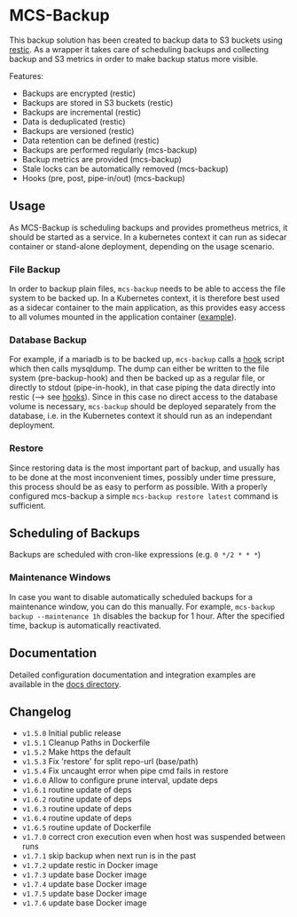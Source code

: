 # MCS-Backup

This backup solution has been created to backup data to S3 buckets using
[restic][restic]. As a wrapper it takes care of scheduling backups and
collecting backup and S3 metrics in order to make backup status more visible.

Features:

  * Backups are encrypted (restic)
  * Backups are stored in S3 buckets (restic)
  * Backups are incremental (restic)
  * Data is deduplicated (restic)
  * Backups are versioned (restic)
  * Data retention can be defined (restic)
  * Backups are performed regularly (mcs-backup)
  * Backup metrics are provided (mcs-backup)
  * Stale locks can be automatically removed (mcs-backup)
  * Hooks (pre, post, pipe-in/out) (mcs-backup)

## Usage
As MCS-Backup is scheduling backups and provides prometheus metrics, it should
be started as a service. In a kubernetes context it can run as sidecar container
or stand-alone deployment, depending on the usage scenario.

### File Backup
In order to backup plain files, `mcs-backup` needs to be able to access the file
system to be backed up. In a Kubernetes context, it is therefore best used as a
sidecar container to the main application, as this provides easy access to all
volumes mounted in the application container ([example][sidecar]).

### Database Backup
For example, if a mariadb is to be backed up, `mcs-backup` calls a [hook][hooks]
script which then calls mysqldump. The dump can either be written to the file
system (pre-backup-hook) and then be backed up as a regular file, or directly to
stdout (pipe-in-hook), in that case piping the data directly into restic (-->
see [hooks][hooks]). Since in this case no direct access to the database volume
is necessary, `mcs-backup` should be deployed separately from the database, i.e.
in the Kubernetes context it should run as an independant deployment.

### Restore
Since restoring data is the most important part of backup, and usually has to be
done at the most inconvenient times, possibly under time pressure, this process
should be as easy to perform as possible. With a properly configured mcs-backup
a simple `mcs-backup restore latest` command is sufficient.

## Scheduling of Backups
Backups are scheduled with cron-like expressions (e.g. `0 */2 * * *`)

### Maintenance Windows
In case you want to disable automatically scheduled backups for a maintenance
window, you can do this manually. For example, `mcs-backup backup --maintenance
1h` disables the backup for 1 hour. After the specified time, backup is
automatically reactivated.

## Documentation
Detailed configuration documentation and integration examples are available in
the [docs directory](docs).

## Changelog

  * `v1.5.0` Initial public release
  * `v1.5.1` Cleanup Paths in Dockerfile
  * `v1.5.2` Make https the default
  * `v1.5.3` Fix 'restore' for split repo-url (base/path)
  * `v1.5.4` Fix uncaught error when pipe cmd fails in restore
  * `v1.6.0` Allow to configure prune interval, update deps
  * `v1.6.1` routine update of deps
  * `v1.6.2` routine update of deps
  * `v1.6.3` routine update of deps
  * `v1.6.4` routine update of deps
  * `v1.6.5` routine update of Dockerfile
  * `v1.7.0` correct cron execution even when host was suspended between runs
  * `v1.7.1` skip backup when next run is in the past
  * `v1.7.2` update restic in Docker image
  * `v1.7.3` update base Docker image
  * `v1.7.4` update base Docker image
  * `v1.7.5` update base Docker image
  * `v1.7.6` update base Docker image

[restic]:    https://github.com/restic/restic
[sidecar]:   test/deploy/demo/base/_common/deployment.yaml#L26-L48
[hooks]:     docs/hooks.md
